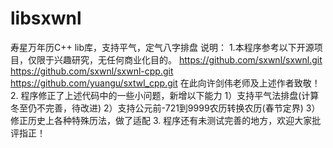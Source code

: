 # libsxwnl
寿星万年历C++ lib库，支持平气，定气八字排盘
说明：
1.本程序参考以下开源项目，仅限于兴趣研究，无任何商业化目的。
https://github.com/sxwnl/sxwnl.git
https://github.com/sxwnl/sxwnl-cpp.git
https://github.com/yuangu/sxtwl_cpp.git
在此向许剑伟老师及上述作者致敬！
2. 程序修正了上述代码中的一些小问题，新增以下能力
 1）支持平气法排盘(计算冬至仍不完善，待改进)
 2）支持公元前-721到9999农历转换农历(春节定界)
 3）修正历史上各种特殊历法，做了适配
3. 程序还有未测试完善的地方，欢迎大家批评指正！


